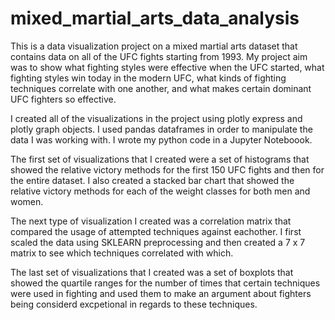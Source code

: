 # mixed_martial_arts_data_analysis

This is a data visualization project on a mixed martial arts dataset that contains data on all of the UFC fights starting from 1993. My project aim was to show what fighting styles were effective when the UFC started, what fighting styles win today in the modern UFC, what kinds of fighting techniques correlate with one another, and what makes certain dominant UFC fighters so effective. 

I created all of the visualizations in the project using plotly express and plotly graph objects. I used pandas dataframes in order to manipulate the data I was working with. I wrote my python code in a Jupyter Noteboook. 

The first set of visualizations that I created were a set of histograms that showed the relative victory methods for the first 150 UFC fights and then for the entire dataset. I also created a stacked bar chart that showed the relative victory methods for each of the weight classes for both men and women.

The next type of visualization I created was a correlation matrix that compared the usage of attempted techniques against eachother. I first scaled the data using SKLEARN preprocessing and then created a 7 x 7 matrix to see which techniques correlated with which. 

The last set of visualizations that I created was a set of boxplots that showed the quartile ranges for the number of times that certain techniques were used in fighting and used them to make an argument about fighters being considerd excpetional in regards to these techniques.
